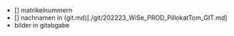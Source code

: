 - [] matrikelnummern
- [] nachnamen in (git.md)[./git/202223_WiSe_PROD_PillokatTom_GIT.md]
- bilder in gitabgabe
